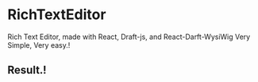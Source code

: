 # RichTextEditor

Rich Text Editor, made with React, Draft-js, and React-Darft-WysiWig
Very Simple, Very easy.!

## Result.!

